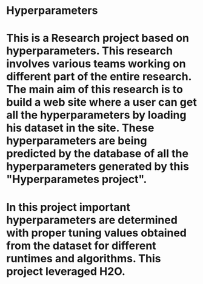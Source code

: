 # Hyperparameters



# This is a Research project based on hyperparameters. This research involves various teams working on different part of the entire research. The main aim of this research is to build a web site where a user can get all the hyperparameters by loading his dataset in the site. These hyperparameters are being predicted by the database of all the hyperparameters generated by this "Hyperparametes project". 

# In this project important hyperparameters are determined with proper tuning values obtained from the dataset for different runtimes and algorithms. This project leveraged H2O. 
